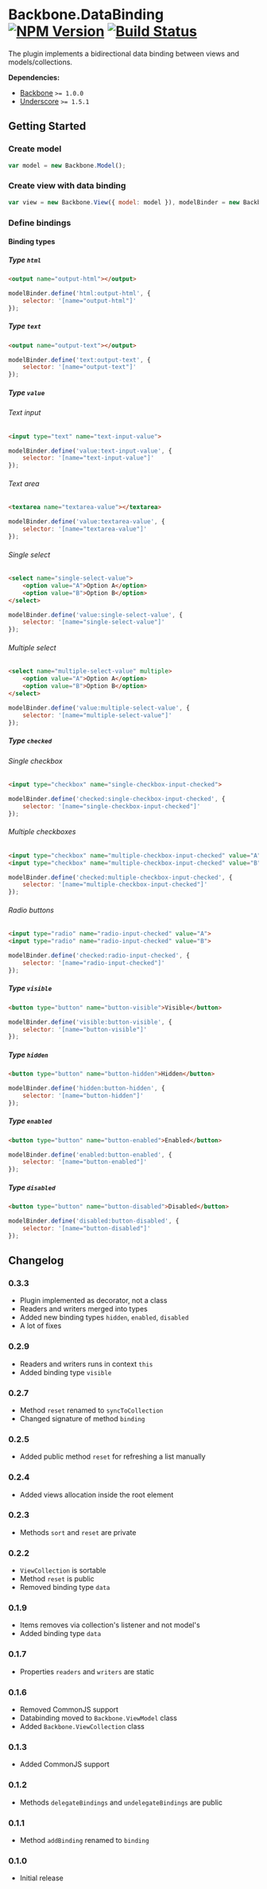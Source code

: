 [npm-badge]: https://badge.fury.io/js/backbone.databinding.png
[npm-link]: https://badge.fury.io/js/backbone.databinding

[travis-badge]: https://secure.travis-ci.org/DreamTheater/Backbone.DataBinding.png
[travis-link]: https://travis-ci.org/DreamTheater/Backbone.DataBinding

# Backbone.DataBinding [![NPM Version][npm-badge]][npm-link] [![Build Status][travis-badge]][travis-link]
The plugin implements a bidirectional data binding between views and models/collections.

**Dependencies:**

  - [Backbone](https://github.com/documentcloud/backbone) `>= 1.0.0`
  - [Underscore](https://github.com/documentcloud/underscore) `>= 1.5.1`

## Getting Started
### Create model
```js
var model = new Backbone.Model();
```

### Create view with data binding
```js
var view = new Backbone.View({ model: model }), modelBinder = new Backbone.ModelBinder(view);
```

### Define bindings
#### Binding types
##### Type `html`
```html
<output name="output-html"></output>
```
```js
modelBinder.define('html:output-html', {
    selector: '[name="output-html"]'
});
```

##### Type `text`
```html
<output name="output-text"></output>
```
```js
modelBinder.define('text:output-text', {
    selector: '[name="output-text"]'
});
```

##### Type `value`
###### Text input
```html
<input type="text" name="text-input-value">
```
```js
modelBinder.define('value:text-input-value', {
    selector: '[name="text-input-value"]'
});
```

###### Text area
```html
<textarea name="textarea-value"></textarea>
```
```js
modelBinder.define('value:textarea-value', {
    selector: '[name="textarea-value"]'
});
```

###### Single select
```html
<select name="single-select-value">
    <option value="A">Option A</option>
    <option value="B">Option B</option>
</select>
```
```js
modelBinder.define('value:single-select-value', {
    selector: '[name="single-select-value"]'
});
```

###### Multiple select
```html
<select name="multiple-select-value" multiple>
    <option value="A">Option A</option>
    <option value="B">Option B</option>
</select>
```
```js
modelBinder.define('value:multiple-select-value', {
    selector: '[name="multiple-select-value"]'
});
```

##### Type `checked`
###### Single checkbox
```html
<input type="checkbox" name="single-checkbox-input-checked">
```
```js
modelBinder.define('checked:single-checkbox-input-checked', {
    selector: '[name="single-checkbox-input-checked"]'
});
```

###### Multiple checkboxes
```html
<input type="checkbox" name="multiple-checkbox-input-checked" value="A">
<input type="checkbox" name="multiple-checkbox-input-checked" value="B">
```
```js
modelBinder.define('checked:multiple-checkbox-input-checked', {
    selector: '[name="multiple-checkbox-input-checked"]'
});
```

###### Radio buttons
```html
<input type="radio" name="radio-input-checked" value="A">
<input type="radio" name="radio-input-checked" value="B">
```
```js
modelBinder.define('checked:radio-input-checked', {
    selector: '[name="radio-input-checked"]'
});
```

##### Type `visible`
```html
<button type="button" name="button-visible">Visible</button>
```
```js
modelBinder.define('visible:button-visible', {
    selector: '[name="button-visible"]'
});
```

##### Type `hidden`
```html
<button type="button" name="button-hidden">Hidden</button>
```
```js
modelBinder.define('hidden:button-hidden', {
    selector: '[name="button-hidden"]'
});
```

##### Type `enabled`
```html
<button type="button" name="button-enabled">Enabled</button>
```
```js
modelBinder.define('enabled:button-enabled', {
    selector: '[name="button-enabled"]'
});
```

##### Type `disabled`
```html
<button type="button" name="button-disabled">Disabled</button>
```
```js
modelBinder.define('disabled:button-disabled', {
    selector: '[name="button-disabled"]'
});
```

## Changelog
### 0.3.3
  - Plugin implemented as decorator, not a class
  - Readers and writers merged into types
  - Added new binding types `hidden`, `enabled`, `disabled`
  - A lot of fixes

### 0.2.9
  - Readers and writers runs in context `this`
  - Added binding type `visible`

### 0.2.7
  - Method `reset` renamed to `syncToCollection`
  - Changed signature of method `binding`

### 0.2.5
  - Added public method `reset` for refreshing a list manually

### 0.2.4
  - Added views allocation inside the root element

### 0.2.3
  - Methods `sort` and `reset` are private

### 0.2.2
  - `ViewCollection` is sortable
  - Method `reset` is public
  - Removed binding type `data`

### 0.1.9
  - Items removes via collection's listener and not model's
  - Added binding type `data`

### 0.1.7
  - Properties `readers` and `writers` are static

### 0.1.6
  - Removed CommonJS support
  - Databinding moved to `Backbone.ViewModel` class
  - Added `Backbone.ViewCollection` class

### 0.1.3
  - Added CommonJS support

### 0.1.2
  - Methods `delegateBindings` and `undelegateBindings` are public

### 0.1.1
  - Method `addBinding` renamed to `binding`

### 0.1.0
  - Initial release

